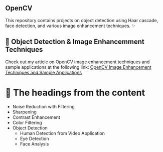 ## OpenCV

This repository contains projects on object detection using Haar cascade, face detection, and various image enhancement techniques. ✨

## 📸 Object Detection & Image Enhancemment Techniques

Check out my article on OpenCV image enhancement techniques and sample applications at the following link: [OpenCV Image Enhancement Techniques and Sample Applications](https://www.linkedin.com/feed/update/urn:li:activity:7100050295790968833?utm_source=share&utm_medium=member_desktop)

# 📝 The headings from the content

- Noise Reduction with Filtering
- Sharpening
- Contrast Enhancement
- Color Filtering
- Object Detection
  - Human Detection from Video Application
  - Eye Detection
  - Face Analysis
